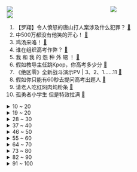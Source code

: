 <div >
	<a style="float:left;width:55%;" href = "https://github.com/anuraghazra/github-readme-stats">
	 <img src = "https://github-readme-stats.vercel.app/api?username=iuuuuuaena&theme=buefy&show_icons=true"/>
	</a>
	<a  style="float:right;width:45%" href = "https://github.com/anuraghazra/github-readme-stats">
	 <img  src="https://github-readme-stats.vercel.app/api/top-langs/?username=anuraghazra&layout=compact"/>
	</a>
	</div>

[![](https://img.shields.io/badge/jxd-@jxdgogogo.xyz-yellowgreen.svg)](https://www.jxdgogogo.xyz)<br>
1. 【罗翔】令人愤怒的唐山打人案涉及什么犯罪？ [:link:](//www.bilibili.com/video/BV1YA4y1R7RJ) <br>
2. 中500万都没有他笑的开心！ [:link:](//www.bilibili.com/video/BV1rY4y137U8) <br>
3. 鸡汤来咯！ [:link:](//www.bilibili.com/video/BV1Ug411X7wp) <br>
4. 谁在组织高考作弊？ [:link:](//www.bilibili.com/video/BV1ng41197Ag) <br>
5. 我 和 我 的 怨 种 外 甥 ！ [:link:](//www.bilibili.com/video/BV1dt4y1H731) <br>
6. 假如教导主任跳Kpop，你高考多少分 [:link:](//www.bilibili.com/video/BV1LW4y1k7Nc) <br>
7. 《绝区零》全新战斗演示PV | 3、2、1……11 [:link:](//www.bilibili.com/video/BV1gr4y1V714) <br>
8. 假如你只能有60秒去提问高考出题人 [:link:](//www.bilibili.com/video/BV11B4y1D796) <br>
9. 请老人吃红焖肉炖粉条 [:link:](//www.bilibili.com/video/BV18A4y1R7qx) <br>
10. 孤勇者小学生 但是特效拉满 [:link:](//www.bilibili.com/video/BV1TU4y1R7L3) <br>
<details>
<summary>10 ~ 20</summary>

11. Bet On Me的夏日打开方式，泳池也能变舞台！ [:link:](//www.bilibili.com/video/BV1dB4y1D71n) <br>
12. 躲 [:link:](//www.bilibili.com/video/BV1eg41197NC) <br>
13. 新宫本武藏CG《无双》——朝一个方向走下去，就总有相见的那天 [:link:](//www.bilibili.com/video/BV1D34y1L7JC) <br>
14. 吴亦凡强奸、聚众淫乱一案将择期宣判 [:link:](//www.bilibili.com/video/BV1kY411K7Gg) <br>
15. 课 堂 请 勿 对 对 子【2022毕业篇】！！！ [:link:](//www.bilibili.com/video/BV1vT41157RP) <br>
16. 考 场 上 禁 止 电 摇 ！ [:link:](//www.bilibili.com/video/BV1xv4y1G7H4) <br>
17. 离别，是为了更好的重逢，久等了，很想你们。 [:link:](//www.bilibili.com/video/BV1mL4y1P7LJ) <br>
18. 卧槽！原来当年刘亦菲她妈妈都没有凡尔赛！ [:link:](//www.bilibili.com/video/BV1Zt4y1n7M2) <br>
19. “《mood》-最骚♂版本！” [:link:](//www.bilibili.com/video/BV1zT411V7bq) <br>
</details>
<details>
<summary>19 ~ 20</summary>

20. 小丑竟然是我自己？ [:link:](//www.bilibili.com/video/BV1yL4y1P7TG) <br>
21. 【Poppy Playtime动画】玩偶分首记 | 主人，谁才是罪魁祸首？ [:link:](//www.bilibili.com/video/BV1kW4y1r73K) <br>
22. 破防小男孩的一天 [:link:](//www.bilibili.com/video/BV1ga411L7Nq) <br>
23. 火爆全球却人人喊打？泛滥的『异世界』动画是如何走到今天？【泛式】 [:link:](//www.bilibili.com/video/BV17L4y1N74Q) <br>
24. 【语文】“我是现代人，不懂现代文” [:link:](//www.bilibili.com/video/BV1WF411V7Fe) <br>
25. 我 要 成 为 上 单 巨 星【TheShy的奇妙冒险】 [:link:](//www.bilibili.com/video/BV11g41197eR) <br>
26. 小伙被逼和猪睡觉 母亲被羞辱后 彻底黑化！！ [:link:](//www.bilibili.com/video/BV1XY4y1x7rJ) <br>
27. 你画你的 我猜我的（2） [:link:](//www.bilibili.com/video/BV1PB4y1S7ud) <br>
28. 眼“色”游戏 （7） [:link:](//www.bilibili.com/video/BV16U4y197eU) <br>
</details>
<details>
<summary>28 ~ 30</summary>

29. 这种家庭氛围让人很难不羡慕！ [:link:](//www.bilibili.com/video/BV1594y1U7ak) <br>
30. “听说，一切艺术都嫉妒音乐。” [:link:](//www.bilibili.com/video/BV1t3411G7oj) <br>
31. 《 最 强 烧 鸭 》 [:link:](//www.bilibili.com/video/BV1ha411L7Wp) <br>
32. 他拍上镜绝学！告别原相机变丑！拍毕业照 结婚照 给我看！ [:link:](//www.bilibili.com/video/BV1K34y157Vo) <br>
33. 你的努力也许会“摧毁”你 [:link:](//www.bilibili.com/video/BV1DY4y1G7tc) <br>
34. 这我不得看爆！2022七月新番导视！ [:link:](//www.bilibili.com/video/BV1Qg41197Di) <br>
35. 摆个地摊碰运气，不料一口气卖出1000万流水：挣钱给老公花 [:link:](//www.bilibili.com/video/BV1tT41157GA) <br>
36. 新东方主播边带货边教英语 网友：小时候上新东方的课 长大了买新东方的货 [:link:](//www.bilibili.com/video/BV1Gt4y1H7Xm) <br>
37. 关于我妈偷袭修狗这件事....😂 [:link:](//www.bilibili.com/video/BV19Y4y137wn) <br>
</details>
<details>
<summary>37 ~ 40</summary>

38. “你说爱是这个世上最锋利的凶器” [:link:](//www.bilibili.com/video/BV1MS4y1q7qa) <br>
39. ITZY申留真+黄礼志Break My Heart Myself双人舞蹈公开 [:link:](//www.bilibili.com/video/BV1j34y1576E) <br>
40. 因为干太多饭被人在学校表白墙上表白了，我谢！ [:link:](//www.bilibili.com/video/BV1WS4y1i7ao) <br>
41. 放牛的 你很勇吗 [:link:](//www.bilibili.com/video/BV1bF411V74k) <br>
42. 2023年 高 考 生 现 状 [:link:](//www.bilibili.com/video/BV1rY4y137Us) <br>
43. 我以为我救了一只小猫，结果... [:link:](//www.bilibili.com/video/BV1Kr4y137sG) <br>
44. 被锁门外时我家的猫 [:link:](//www.bilibili.com/video/BV1pS4y1i7Xm) <br>
45. 你们那好好说中文判几年 [:link:](//www.bilibili.com/video/BV1CT411V79S) <br>
46. 【当别人 给你一块糖 ! 】 [:link:](//www.bilibili.com/video/BV1kt4y1H77c) <br>
</details>
<details>
<summary>46 ~ 50</summary>

47. 【明日方舟×死亡搁浅】“冥滩遣行”限时活动宣传PV [:link:](//www.bilibili.com/video/BV173411g7Sc) <br>
48. 生日快乐哦 [:link:](//www.bilibili.com/video/BV1uU4y1R7Si) <br>
49. 《人狠话不多》(三) [:link:](//www.bilibili.com/video/BV1ur4y1V7Bd) <br>
50. 因为饮料制作太慢，错过了最后一班地铁，只能打车回家，今天亏大了。 [:link:](//www.bilibili.com/video/BV1eS4y1e7h6) <br>
51. 身 败 名 裂 ！【MC暮色森林#4】 [:link:](//www.bilibili.com/video/BV19v4y1u7Wx) <br>
52. 终于敢大声说这句话：不看不是中国人！《中国小品群英汇》上 [:link:](//www.bilibili.com/video/BV1U34y1V7th) <br>
53. 女友非要打扮成非主流出门…直接在家族群里当着爸妈外公的面直播她！ [:link:](//www.bilibili.com/video/BV1sF411F75F) <br>
54. 阿尼亚我啊，6岁就开始反恐了！ [:link:](//www.bilibili.com/video/BV17L4y1N7gH) <br>
55. 当MC大神高考结束回家！2 [:link:](//www.bilibili.com/video/BV1Vr4y137iC) <br>
</details>
<details>
<summary>55 ~ 60</summary>

56. 《 羊 嚎 大 包 》 [:link:](//www.bilibili.com/video/BV18F411V7Mc) <br>
57. 【许嵩《忆黄山》】听完这首歌，想去黄山了… [:link:](//www.bilibili.com/video/BV18Y411K7cr) <br>
58. ⚡水果摊上有只电摇！！！⚡ [:link:](//www.bilibili.com/video/BV12B4y1D7hv) <br>
59. 【ue4开发总结】游戏名：《战争起源1》，是一个多人在线FPS游戏，目前还在开发中，由于作者业余时间较少开发时间较慢，预计今年国庆节发售，希望大家多多支持！ [:link:](//www.bilibili.com/video/BV13S4y1B7w7) <br>
60. 当万物都可压缩 尝试生存做出需7亿钻石的压缩钻剑！ 我的世界#1 [:link:](//www.bilibili.com/video/BV1nr4y1V7iZ) <br>
61. 特斯拉自驾24小时竟然要充8次电？退钱！ [:link:](//www.bilibili.com/video/BV1Uv4y137ee) <br>
62. 现实版的“长江七号”，你们见过吗？ [:link:](//www.bilibili.com/video/BV1R34y1L75x) <br>
63. 彩铅画一个《梦华录》中的刘亦菲/赵盼儿 [:link:](//www.bilibili.com/video/BV1zg41197Cn) <br>
64. 真的有人吃这玩意吗！？ [:link:](//www.bilibili.com/video/BV1DA4y1R7gC) <br>
</details>
<details>
<summary>64 ~ 70</summary>

65. 副本开启！梁山最美女将解锁！一只鸡引发的血案！《水浒传》P25 [:link:](//www.bilibili.com/video/BV1iS4y1e7iR) <br>
66. 【原神/meme】仙众夜叉的YONAYONA DANCE [:link:](//www.bilibili.com/video/BV1pY411M7pn) <br>
67. 维鲁斯同泰坦在下路就站位配合等发育问题交换意见。 [:link:](//www.bilibili.com/video/BV1U34y1L7GX) <br>
68. 又是一年毕业季，这才是真正的教师！ [:link:](//www.bilibili.com/video/BV1cY4y1G7H8) <br>
69. 《崩坏：星穹铁道》SGF参展视频：「致将启程的你」 [:link:](//www.bilibili.com/video/BV1Gt4y1H7wF) <br>
70. 自制多功能农用电动小推车 [:link:](//www.bilibili.com/video/BV19Y411M7ar) <br>
71. 骑行新藏线，拜祭昆仑山下康西瓦烈士陵园，夜晚借宿戈壁滩上的水井房 [:link:](//www.bilibili.com/video/BV1R34y1V7xr) <br>
72. 喜欢听歌的一定要打开这个隐藏功能，不然你的歌都白听了 [:link:](//www.bilibili.com/video/BV1KW4y1y7y3) <br>
73. 也许这就是体育的魅力吧! [:link:](//www.bilibili.com/video/BV1594y127uv) <br>
</details>
<details>
<summary>73 ~ 80</summary>

74. 古筝：“不装了～我直接在法国街头《爱你》”哟！ [:link:](//www.bilibili.com/video/BV1ga411L7Gr) <br>
75. 让年入上亿的明星要饭：豆瓣2.3分神综，舍命揭露娱乐圈乱象！【凝视娱乐圈01】 [:link:](//www.bilibili.com/video/BV1pA4y1R7HN) <br>
76. 快进来！10个渠道帮你消灭高考志愿所有信息差！ [:link:](//www.bilibili.com/video/BV1cL4y1T7a4) <br>
77. 自制一体式可升降电脑桌 [:link:](//www.bilibili.com/video/BV1xZ4y1q7B8) <br>
78. 龙爸：望子成龙？不存在的，我的儿子本来就是龙 [:link:](//www.bilibili.com/video/BV1Kg411R7yZ) <br>
79. 从《救风尘》，到《梦华录》，我们超越古人了吗？ [:link:](//www.bilibili.com/video/BV1T34y1j7MR) <br>
80. 听说日本的机器刺绣震惊网络，而我们的手工刺绣是中华国粹，希望大家能够支持喜欢 [:link:](//www.bilibili.com/video/BV1Lg4119756) <br>
81. 我先干了！你们随意！ [:link:](//www.bilibili.com/video/BV17W4y1k7hv) <br>
82. 我知道，喜茶很想弄死我... [:link:](//www.bilibili.com/video/BV1Mr4y137oi) <br>
</details>
<details>
<summary>82 ~ 90</summary>

83. 上海封控期间200多件快递我都买了啥？ [:link:](//www.bilibili.com/video/BV1u94y127jM) <br>
84. 生活是苦难的，我又划着我的断桨出发了 [:link:](//www.bilibili.com/video/BV1P34y1j7z3) <br>
85. 见过花开就好何必在意花属于谁 [:link:](//www.bilibili.com/video/BV1xT41157m1) <br>
86. 成都七中数学组《孤勇者》：数学不会就不会 [:link:](//www.bilibili.com/video/BV18A4y1o77K) <br>
87. 你管这叫画风差？画风丑？画风劝退？！ [:link:](//www.bilibili.com/video/BV1Kg411R7En) <br>
88. “生命如此多娇” [:link:](//www.bilibili.com/video/BV1nt4y1H7xx) <br>
89. 《我和我的四个刨冰机》 [:link:](//www.bilibili.com/video/BV1oY4y1W7Fo) <br>
90. 当MC升级就会变得更加科学，开局气哭牛顿，最后能否和现实一样科学？ [:link:](//www.bilibili.com/video/BV1VY4y1G75X) <br>
91. 官方提示：仅推送给可爱有趣的人看. [:link:](//www.bilibili.com/video/BV1sg41197jY) <br>
</details>
<details>
<summary>91 ~ 100</summary>

92. 中国为什么没有吸血鬼? [:link:](//www.bilibili.com/video/BV1gv4y1G7ba) <br>
93. 猜中了开头，没猜中结尾 [:link:](//www.bilibili.com/video/BV1r34y1V7Bn) <br>
94. 营销号的双标迷惑行为大赏。 [:link:](//www.bilibili.com/video/BV1zT41157FE) <br>
95. 成年人的“社交冷漠症”：对不起，我是真的不想和你多说话！ [:link:](//www.bilibili.com/video/BV1FY4y1G73N) <br>
96. 这绝对是你见过的最像蔡徐坤版的只因你太美 [:link:](//www.bilibili.com/video/BV1hT41157qY) <br>
97. 明明还是你当初喜欢的样子 你却说ta变了 [:link:](//www.bilibili.com/video/BV1FL4y1N73m) <br>
98. 他曾冒死打入黑砖窑内部，进去之前做了最坏的打算——“人活着回来就行”。 [:link:](//www.bilibili.com/video/BV1VB4y1Q79b) <br>
99. 这个4年前最被期待的射击游戏终于要来了！【第三次世界大战】 [:link:](//www.bilibili.com/video/BV1iU4y1R7e9) <br>
100. 今儿来测评几款美国热门冰棍！看看和国内冰棍有啥不同！ [:link:](//www.bilibili.com/video/BV1fr4y1G7rk) <br>
</details>
